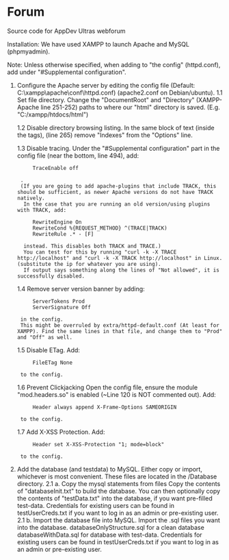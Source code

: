 # Forum

Source code for AppDev Ultras webforum

Installation:
We have used XAMPP to launch Apache and MySQL (phpmyadmin).

Note: Unless otherwise specified, when adding to "the config" (httpd.conf), add under "#Supplemental configuration".

1. Configure the Apache server by editing the config file (Default: C:\xampp\apache\conf\httpd.conf) (apache2.conf on Debian/ubuntu).
	1.1 Set file directory.
		Change the "DocumentRoot" and "Directory" (XAMPP-Apache line 251-252) paths to where our "html" directory is saved.  (E.g. "C:/xampp/htdocs/html")
		
	1.2 Disable directory browsing listing.
		In the same block of text (inside the <Directory> tags), (line 265) remove "Indexes" from the "Options" line.
	
	1.3 Disable tracing.
		Under the "#Supplemental configuration" part in the config file (near the bottom, line 494), add: 
		
			TraceEnable off
			
		.
		(If you are going to add apache-plugins that include TRACK, this should be sufficient, as newer Apache versions do not have TRACK natively.
		 In the case that you are running an old version/using plugins with TRACK, add:
		 
			RewriteEngine On
			RewriteCond %{REQUEST_METHOD} ^(TRACE|TRACK)
			RewriteRule .* - [F]
		  
		 instead. This disables both TRACK and TRACE.)
		 You can test for this by running "curl -k -X TRACE http://localhost" and "curl -k -X TRACK http://localhost" in Linux. (substitute the ip for whatever you are using).
		 If output says something along the lines of "Not allowed", it is successfully disabled.

	1.4 Remove server version banner by adding:
		
			ServerTokens Prod
			ServerSignature Off
		
		in the config. 
		This might be overruled by extra/httpd-default.conf (At least for XAMPP). Find the same lines in that file, and change them to "Prod" and "Off" as well.

	1.5 Disable ETag.
		Add:
		
			FileETag None
			
		to the config.
		
	1.6 Prevent Clickjacking
		Open the config file, ensure the module "mod.headers.so" is enabled (~Line 120 is NOT commented out).
		Add:
		
			Header always append X-Frame-Options SAMEORIGIN
			
		to the config.
		
	1.7 Add X-XSS Protection.
		Add:
		
			Header set X-XSS-Protection "1; mode=block"
		
		to the config.
				
	
2. Add the database (and testdata) to MySQL.
		Either copy or import, whichever is most convenient. These files are located in the /Database directory.
	2.1 a. Copy the mysql statements from files
			Copy the contents of "databaseInit.txt" to build the database.
			You can then optionally copy the contents of "testData.txt" into the database, if you want pre-filled test-data. 
				Credentials for existing users can be found in testUserCreds.txt if you want to log in as an admin or pre-existing user.
	2.1 b. Import the database file into MySQL.
			Import the .sql files you want into the database. 
			databaseOnlyStructure.sql for a clean database
			databaseWithData.sql for database with test-data.
				Credentials for existing users can be found in testUserCreds.txt if you want to log in as an admin or pre-existing user.
	